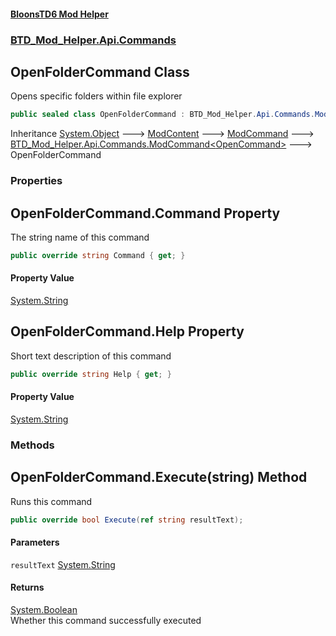 #### [BloonsTD6 Mod Helper](README.md 'README')
### [BTD_Mod_Helper.Api.Commands](README.md#BTD_Mod_Helper.Api.Commands 'BTD_Mod_Helper.Api.Commands')

## OpenFolderCommand Class

Opens specific folders within file explorer

```csharp
public sealed class OpenFolderCommand : BTD_Mod_Helper.Api.Commands.ModCommand<BTD_Mod_Helper.Api.Commands.OpenCommand>
```

Inheritance [System.Object](https://docs.microsoft.com/en-us/dotnet/api/System.Object 'System.Object') &#129106; [ModContent](BTD_Mod_Helper.Api.ModContent.md 'BTD_Mod_Helper.Api.ModContent') &#129106; [ModCommand](BTD_Mod_Helper.Api.Commands.ModCommand.md 'BTD_Mod_Helper.Api.Commands.ModCommand') &#129106; [BTD_Mod_Helper.Api.Commands.ModCommand&lt;](BTD_Mod_Helper.Api.Commands.ModCommand_T_.md 'BTD_Mod_Helper.Api.Commands.ModCommand<T>')[OpenCommand](BTD_Mod_Helper.Api.Commands.OpenCommand.md 'BTD_Mod_Helper.Api.Commands.OpenCommand')[&gt;](BTD_Mod_Helper.Api.Commands.ModCommand_T_.md 'BTD_Mod_Helper.Api.Commands.ModCommand<T>') &#129106; OpenFolderCommand
### Properties

<a name='BTD_Mod_Helper.Api.Commands.OpenFolderCommand.Command'></a>

## OpenFolderCommand.Command Property

The string name of this command

```csharp
public override string Command { get; }
```

#### Property Value
[System.String](https://docs.microsoft.com/en-us/dotnet/api/System.String 'System.String')

<a name='BTD_Mod_Helper.Api.Commands.OpenFolderCommand.Help'></a>

## OpenFolderCommand.Help Property

Short text description of this command

```csharp
public override string Help { get; }
```

#### Property Value
[System.String](https://docs.microsoft.com/en-us/dotnet/api/System.String 'System.String')
### Methods

<a name='BTD_Mod_Helper.Api.Commands.OpenFolderCommand.Execute(string)'></a>

## OpenFolderCommand.Execute(string) Method

Runs this command

```csharp
public override bool Execute(ref string resultText);
```
#### Parameters

<a name='BTD_Mod_Helper.Api.Commands.OpenFolderCommand.Execute(string).resultText'></a>

`resultText` [System.String](https://docs.microsoft.com/en-us/dotnet/api/System.String 'System.String')

#### Returns
[System.Boolean](https://docs.microsoft.com/en-us/dotnet/api/System.Boolean 'System.Boolean')  
Whether this command successfully executed
